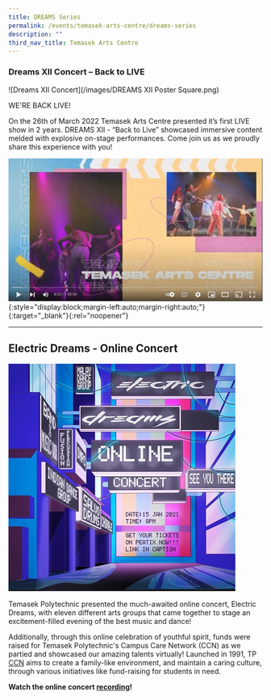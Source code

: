 ```yaml
---
title: DREAMS Series
permalink: /events/temasek-arts-centre/dreams-series
description: ""
third_nav_title: Temasek Arts Centre
---
```

### Dreams XII Concert – Back to LIVE
![Dreams XII Concert](/images/DREAMS XII Poster Square.png)

WE'RE BACK LIVE! 

On the 26th of March 2022 Temasek Arts Centre presented it’s first LIVE show in 2 years. DREAMS XII - “Back to Live” showcased immersive content melded with explosive on-stage performances. Come join us as we proudly share this experience with you!

[![Dreams XII Concert](/images/dreams_video_screenshot.png)](https://youtu.be/wvFZFKfBUUE){:style="display:block;margin-left:auto;margin-right:auto;"}{:target="_blank"}{:rel="noopener"}

---
## Electric Dreams - Online Concert
![ElectricDreams](/images/BeEntertained-ElectricDreams1.jpg)

Temasek Polytechnic presented the much-awaited online concert, Electric Dreams, with eleven different arts groups that came together to stage an excitement-filled evening of the best music and dance!

Additionally, through this online celebration of youthful spirit, funds were raised for Temasek Polytechnic's Campus Care Network (CCN) as we partied and showcased our amazing talents virtually! Launched in 1991, TP [CCN](/be-caring/campus-care-network/) aims to create a family-like environment, and maintain a caring culture, through various initiatives like fund-raising for students in need.

**Watch the online concert [recording](https://www.youtube.com/watch?v=afTmefWjtiY&feature=youtu.be)!**
